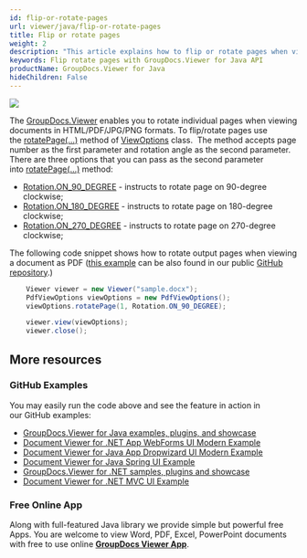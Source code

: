 ```yaml
---
id: flip-or-rotate-pages
url: viewer/java/flip-or-rotate-pages
title: Flip or rotate pages
weight: 2
description: "This article explains how to flip or rotate pages when viewing documents with GroupDocs.Viewer within your Java applications."
keywords: Flip rotate pages with GroupDocs.Viewer for Java API
productName: GroupDocs.Viewer for Java
hideChildren: False
---
```

![](viewer/java/images/flip-or-rotate-pages.png)

The [GroupDocs.Viewer](https://products.groupdocs.com/viewer) enables you to rotate individual pages when viewing documents in HTML/PDF/JPG/PNG formats. To flip/rotate pages use the [rotatePage(...)](https://apireference.groupdocs.com/viewer/java/com.groupdocs.viewer.options/ViewOptions#rotatePage(int,%20int)) method of [ViewOptions](https://apireference.groupdocs.com/viewer/java/com.groupdocs.viewer.options/ViewOptions) class.  The method accepts page number as the first parameter and rotation angle as the second parameter. There are three options that you can pass as the second parameter into [rotatePage(...)](https://apireference.groupdocs.com/viewer/java/com.groupdocs.viewer.options/ViewOptions#rotatePage(int,%20int)) method:

*   [Rotation.ON_90_DEGREE](https://apireference.groupdocs.com/viewer/java/com.groupdocs.viewer.options/Rotation#ON_90_DEGREE) - instructs to rotate page on 90-degree clockwise; 
*   [Rotation.ON_180_DEGREE](https://apireference.groupdocs.com/viewer/java/com.groupdocs.viewer.options/Rotation#ON_180_DEGREE) - instructs to rotate page on 180-degree clockwise;
*   [Rotation.ON_270_DEGREE](https://apireference.groupdocs.com/viewer/java/com.groupdocs.viewer.options/Rotation#ON_270_DEGREE) - instructs to rotate page on 270-degree clockwise;

The following code snippet shows how to rotate output pages when viewing a document as PDF ([this example](https://github.com/groupdocs-viewer/GroupDocs.Viewer-for-Java/blob/master/Examples/src/main/java/com/groupdocs/viewer/examples/advanced_usage/rendering/common_rendering_options/RotatePages.java) can be also found in our public [GitHub repository](https://github.com/groupdocs-viewer/GroupDocs.Viewer-for-Java).)

```java
    Viewer viewer = new Viewer("sample.docx");
    PdfViewOptions viewOptions = new PdfViewOptions();
    viewOptions.rotatePage(1, Rotation.ON_90_DEGREE);

    viewer.view(viewOptions);
    viewer.close();
```

## More resources
### GitHub Examples
You may easily run the code above and see the feature in action in our GitHub examples:
*   [GroupDocs.Viewer for Java examples, plugins, and showcase](https://github.com/groupdocs-viewer/GroupDocs.Viewer-for-Java)
*   [Document Viewer for .NET App WebForms UI Modern Example](https://github.com/groupdocs-viewer/GroupDocs.Viewer-for-Java-WebForms)    
*   [Document Viewer for Java App Dropwizard UI Modern Example](https://github.com/groupdocs-viewer/GroupDocs.Viewer-for-Java-Dropwizard)    
*   [Document Viewer for Java Spring UI Example](https://github.com/groupdocs-viewer/GroupDocs.Viewer-for-Java-Spring)
*   [GroupDocs.Viewer for .NET samples, plugins and showcase](https://github.com/groupdocs-viewer/GroupDocs.Viewer-for-.NET)
*   [Document Viewer for .NET MVC UI Example](https://github.com/groupdocs-viewer/GroupDocs.Viewer-for-Java-MVC)     

### Free Online App
Along with full-featured Java library we provide simple but powerful free Apps.
You are welcome to view Word, PDF, Excel, PowerPoint documents with free to use online **[GroupDocs Viewer App](https://products.groupdocs.app/viewer)**.
